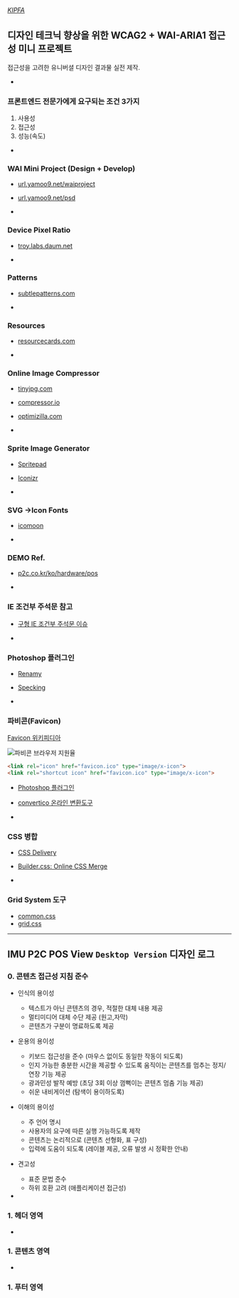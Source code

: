 ###### [KIPFA](http://kipfa.co.kr)

## 디자인 테크닉 향상을 위한 WCAG2 + WAI-ARIA1 접근성 미니 프로젝트

접근성을 고려한 유니버셜 디자인 결과물 실전 제작.

-

### 프론트엔드 전문가에게 요구되는 조건 3가지

1. 사용성
1. 접근성
1. 성능(속도)

-

### WAI Mini Project (Design + Develop)

- [url.yamoo9.net/waiproject](http://url.yamoo9.net/waiproject)
- [url.yamoo9.net/psd](http://url.yamoo9.net/psd)

-

### Device Pixel Ratio

- [troy.labs.daum.net](http://troy.labs.daum.net/)

-

### Patterns

- [subtlepatterns.com](http://subtlepatterns.com/)

-

### Resources

- [resourcecards.com](https://resourcecards.com/)

-

### Online Image Compressor

- [tinyjpg.com](https://tinyjpg.com/)
- [compressor.io](https://compressor.io/)
- [optimizilla.com](http://optimizilla.com/)

-

### Sprite Image Generator

- [Spritepad](http://spritepad.wearekiss.com/)
- [Iconizr](https://iconizr.com/)

-

### SVG →Icon Fonts

- [icomoon](https://icomoon.io/)

-

### DEMO Ref.

- [p2c.co.kr/ko/hardware/pos](http://p2c.co.kr/ko/hardware/pos#Pos100)

-

### IE 조건부 주석문 참고
- [구형 IE 조건부 주석문 이슈](https://github.com/h5bp/html5-boilerplate/issues/378#issuecomment-1203093)

-

### Photoshop 플러그인

- [Renamy](http://www.klaia.com/Renamy/)
- [Specking](http://www.wuwacorp.com/specking/)

-

### 파비콘(Favicon)

[Favicon 위키피디아](https://en.wikipedia.org/wiki/Favicon#File_format_support)

![파비콘 브라우저 지원율](http://i.stack.imgur.com/Er8hs.png)

```html
<link rel="icon" href="favicon.ico" type="image/x-icon">
<link rel="shortcut icon" href="favicon.ico" type="image/x-icon">
```

- [Photoshop 플러그인](http://www.telegraphics.com.au/svn/icoformat/trunk/dist/README.html)
- [convertico 온라인 변환도구](http://convertico.com/)

-

### CSS 병합

- [CSS Delivery](https://varvy.com/tools/css-delivery/)
- [Builder.css: Online CSS Merge](http://buildercss.wemakesites.net/)

-

### Grid System 도구

- [common.css](http://www.sassmeister.com/gist/02439bf4e4b83b14b779885c6a4cbcd8)
- [grid.css](http://www.sassmeister.com/gist/67672ba2a9caf1b947800d2be563c60c)

---

## IMU P2C POS View `Desktop Version` 디자인 로그

### 0. 콘텐츠 접근성 지침 준수

- 인식의 용이성
  - 텍스트가 아닌 콘텐츠의 경우, 적절한 대체 내용 제공
  - 멀티미디어 대체 수단 제공 (원고,자막)
  - 콘텐츠가 구분이 명료하도록 제공
- 운용의 용이성
  - 키보드 접근성을 준수 (마우스 없이도 동일한 작동이 되도록)
  - 인지 가능한 충분한 시간을 제공할 수 있도록 움직이는 콘텐츠를 멈추는 정지/연장 기능 제공
  - 광과민성 발작 예방 (초당 3회 이상 껌뻑이는 콘텐츠 멈춤 기능 제공)
  - 쉬운 내비게이션 (탐색이 용이하도록)
- 이해의 용이성
  - 주 언어 명시
  - 사용자의 요구에 따른 실행 가능하도록 제작
  - 콘텐츠는 논리적으로 (콘텐츠 선형화, 표 구성)
  - 입력에 도움이 되도록 (레이블 제공, 오류 발생 시 정확한 안내)

- 견고성
  - 표준 문법 준수
  - 하위 호환 고려 (애플리케이션 접근성)

-

### 1. 헤더 영역

-

### 1. 콘텐츠 영역

-

### 1. 푸터 영역